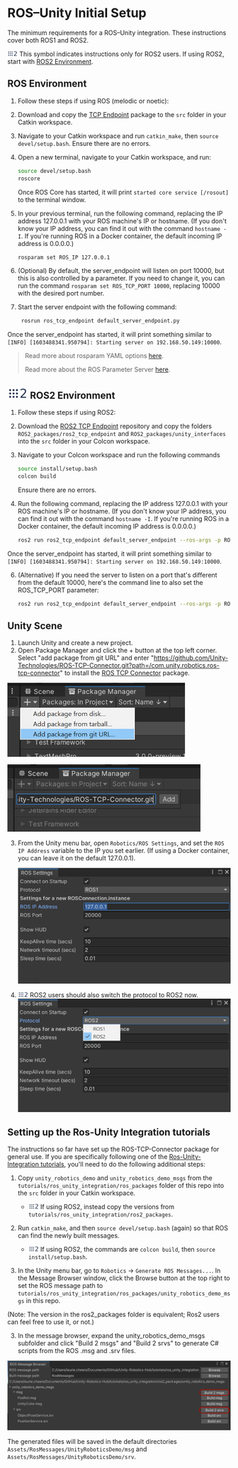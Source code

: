 # ROS–Unity Initial Setup

The minimum requirements for a ROS–Unity integration. These instructions cover both ROS1 and ROS2.

<img src="images/ros2_icon.png" alt="ros2" width="23" height="14"/> This symbol indicates instructions only for ROS2 users. If using ROS2, start with [ROS2 Environment](setup.md#-ros2-environment).

## ROS Environment

1. Follow these steps if using ROS (melodic or noetic):

1. Download and copy the [TCP Endpoint](https://github.com/Unity-Technologies/ROS-TCP-Endpoint) package to the `src` folder in your Catkin workspace.

1. Navigate to your Catkin workspace and run `catkin_make`, then `source devel/setup.bash`. Ensure there are no errors.

1. Open a new terminal, navigate to your Catkin workspace, and run:

   ```bash
   source devel/setup.bash
   roscore
   ```

   Once ROS Core has started, it will print `started core service [/rosout]` to the terminal window.

5. In your previous terminal, run the following command, replacing the IP address 127.0.0.1 with your ROS machine's IP or hostname. (If you don't know your IP address, you can find it out with the command `hostname -I`. If you're running ROS in a Docker container, the default incoming IP address is 0.0.0.0.)
    ```bash
    rosparam set ROS_IP 127.0.0.1
    ```

6. (Optional) By default, the server_endpoint will listen on port 10000, but this is also controlled by a parameter. If you need to change it, you can run the command `rosparam set ROS_TCP_PORT 10000`, replacing 10000 with the desired port number.

7. Start the server endpoint with the following command:

   ```bash
    rosrun ros_tcp_endpoint default_server_endpoint.py
   ```

  Once the server_endpoint has started, it will print something similar to `[INFO] [1603488341.950794]: Starting server on 192.168.50.149:10000`.

> Read more about rosparam YAML options [here](http://wiki.ros.org/rosparam).
>
> Read more about the ROS Parameter Server [here](http://wiki.ros.org/Parameter%20Server).

## <img src="images/ros2_icon.png" alt="ros2" width="46" height="28"/> ROS2 Environment

1. Follow these steps if using ROS2:

1. Download the [ROS2 TCP Endpoint](https://github.com/Unity-Technologies/ROS2-TCP-Endpoint) repository and copy the folders `ROS2_packages/ros2_tcp_endpoint` and `ROS2_packages/unity_interfaces` into the `src` folder in your Colcon workspace.

1. Navigate to your Colcon workspace and run the following commands
    ```bash
	source install/setup.bash
    colcon build
	```
	
	Ensure there are no errors.

5. Run the following command, replacing the IP address 127.0.0.1 with your ROS machine's IP or hostname. (If you don't know your IP address, you can find it out with the command `hostname -I`. If you're running ROS in a Docker container, the default incoming IP address is 0.0.0.0.)

	```bash
	ros2 run ros2_tcp_endpoint default_server_endpoint --ros-args -p ROS_IP:=127.0.0.1
    ```

  Once the server_endpoint has started, it will print something similar to `[INFO] [1603488341.950794]: Starting server on 192.168.50.149:10000`.

6. (Alternative) If you need the server to listen on a port that's different from the default 10000, here's the command line to also set the ROS_TCP_PORT parameter:

	```bash
	ros2 run ros2_tcp_endpoint default_server_endpoint --ros-args -p ROS_IP:=127.0.0.1 -p ROS_TCP_PORT:=10000
	```

## Unity Scene
1. Launch Unity and create a new project.
2. Open Package Manager and click the + button at the top left corner. Select "add package from git URL" and enter "https://github.com/Unity-Technologies/ROS-TCP-Connector.git?path=/com.unity.robotics.ros-tcp-connector" to install the [ROS TCP Connector](https://github.com/Unity-Technologies/ROS-TCP-Connector) package.

  ![](images/add_package.png)

  ![](images/add_package_2.png)

3. From the Unity menu bar, open `Robotics/ROS Settings`, and set the `ROS IP Address` variable to the IP you set earlier. (If using a Docker container, you can leave it on the default 127.0.0.1).

	![](images/settings_ros_ip.png)

4. <img src="images/ros2_icon.png" alt="ros2" width="23" height="14"/> ROS2 users should also switch the protocol to ROS2 now.
	![](images/ros2_protocol.png)

## Setting up the Ros-Unity Integration tutorials

The instructions so far have set up the ROS-TCP-Connector package for general use. If you are specifically following one of the [Ros-Unity-Integration tutorials](README.md), you'll need to do the following additional steps:

1. Copy `unity_robotics_demo` and `unity_robotics_demo_msgs` from the `tutorials/ros_unity_integration/ros_packages` folder of this repo into the `src` folder in your Catkin workspace.

    - <img src="images/ros2_icon.png" alt="ros2" width="23" height="14"/> If using ROS2, instead copy the versions from `tutorials/ros_unity_integration/ros2_packages`.


1. Run `catkin_make`, and then `source devel/setup.bash` (again) so that ROS can find the newly built messages.

    - <img src="images/ros2_icon.png" alt="ros2" width="23" height="14"/> If using ROS2, the commands are `colcon build`, then `source install/setup.bash`.

2. In the Unity menu bar, go to `Robotics` -> `Generate ROS Messages...`. In the Message Browser window, click the Browse button at the top right to set the ROS message path to `tutorials/ros_unity_integration/ros_packages/unity_robotics_demo_msgs` in this repo.

  (Note: The version in the ros2_packages folder is equivalent; Ros2 users can feel free to use it, or not.)

3. In the message browser, expand the unity_robotics_demo_msgs subfolder and click "Build 2 msgs" and "Build 2 srvs" to generate C# scripts from the ROS .msg and .srv files.

  ![](images/generate_messages_3.png)

  The generated files will be saved in the default directories `Assets/RosMessages/UnityRoboticsDemo/msg` and `Assets/RosMessages/UnityRoboticsDemo/srv`.
